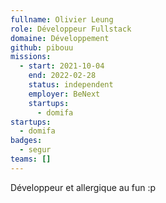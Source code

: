 ```yaml
---
fullname: Olivier Leung
role: Développeur Fullstack
domaine: Développement
github: pibouu
missions:
  - start: 2021-10-04
    end: 2022-02-28
    status: independent
    employer: BeNext
    startups:
      - domifa
startups:
  - domifa
badges:
  - segur
teams: []
---
```

Développeur et allergique au fun :p